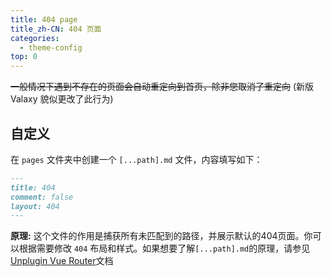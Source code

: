 ```yaml
---
title: 404 page
title_zh-CN: 404 页面
categories:
  - theme-config
top: 0
---
```


<strike>一般情况下遇到不存在的页面会自动重定向到首页，除非您取消了重定向</strike> (新版 Valaxy 貌似更改了此行为)

## 自定义

在 `pages` 文件夹中创建一个 `[...path].md` 文件，内容填写如下：

```markdown
---
title: 404
comment: false
layout: 404
---
```

**原理:** 这个文件的作用是捕获所有未匹配到的路径，并展示默认的404页面。你可以根据需要修改 `404` 布局和样式。如果想要了解`[...path].md`的原理，请参见[Unplugin Vue Router](https://uvr.esm.is/guide/file-based-routing.html)文档
